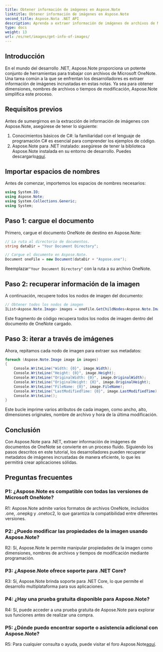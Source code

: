 ```yaml
---
title: Obtener información de imágenes en Aspose.Note
linktitle: Obtener información de imágenes en Aspose.Note
second_title: Aspose.Nota .NET API
description: Aprenda a extraer información de imágenes de archivos de Microsoft OneNote usando Aspose.Note para .NET. Siga nuestra guía paso a paso para un desarrollo eficiente.
type: docs
weight: 13
url: /es/net/images/get-info-of-images/
---
```

## Introducción

En el mundo del desarrollo .NET, Aspose.Note proporciona un potente conjunto de herramientas para trabajar con archivos de Microsoft OneNote. Una tarea común a la que se enfrentan los desarrolladores es extraer información de imágenes incrustadas en estas notas. Ya sea para obtener dimensiones, nombres de archivos o tiempos de modificación, Aspose.Note simplifica este proceso.

## Requisitos previos

Antes de sumergirnos en la extracción de información de imágenes con Aspose.Note, asegúrese de tener lo siguiente:

1. Conocimientos básicos de C#: la familiaridad con el lenguaje de programación C# es esencial para comprender los ejemplos de código.
2.  Aspose.Note para .NET instalado: asegúrese de tener la biblioteca Aspose.Note instalada en su entorno de desarrollo. Puedes descargarlo[aquí](https://releases.aspose.com/note/net/).

## Importar espacios de nombres

Antes de comenzar, importemos los espacios de nombres necesarios:

```csharp
using System.IO;
using Aspose.Note;
using System.Collections.Generic;
using System;
```

## Paso 1: cargue el documento

Primero, cargue el documento OneNote de destino en Aspose.Note:

```csharp
// La ruta al directorio de documentos.
string dataDir = "Your Document Directory";

// Cargue el documento en Aspose.Note.
Document oneFile = new Document(dataDir + "Aspose.one");
```

 Reemplazar`"Your Document Directory"` con la ruta a su archivo OneNote.

## Paso 2: recuperar información de la imagen

A continuación, recupere todos los nodos de imagen del documento:

```csharp
// Obtener todos los nodos de imagen
IList<Aspose.Note.Image> images = oneFile.GetChildNodes<Aspose.Note.Image>();
```

Este fragmento de código recupera todos los nodos de imagen dentro del documento de OneNote cargado.

## Paso 3: iterar a través de imágenes

Ahora, repitamos cada nodo de imagen para extraer sus metadatos:

```csharp
foreach (Aspose.Note.Image image in images)
{
    Console.WriteLine("Width: {0}", image.Width);
    Console.WriteLine("Height: {0}", image.Height);
    Console.WriteLine("OriginalWidth: {0}", image.OriginalWidth);
    Console.WriteLine("OriginalHeight: {0}", image.OriginalHeight);
    Console.WriteLine("FileName: {0}", image.FileName);
    Console.WriteLine("LastModifiedTime: {0}", image.LastModifiedTime);
    Console.WriteLine();
}
```

Este bucle imprime varios atributos de cada imagen, como ancho, alto, dimensiones originales, nombre de archivo y hora de la última modificación.

## Conclusión

Con Aspose.Note para .NET, extraer información de imágenes de documentos de OneNote se convierte en un proceso fluido. Siguiendo los pasos descritos en este tutorial, los desarrolladores pueden recuperar metadatos de imágenes incrustadas de manera eficiente, lo que les permitirá crear aplicaciones sólidas.

## Preguntas frecuentes

### P1: ¿Aspose.Note es compatible con todas las versiones de Microsoft OneNote?

R1: Aspose.Note admite varios formatos de archivos OneNote, incluidos .one, .onepkg y .onetoc2, lo que garantiza la compatibilidad entre diferentes versiones.

### P2: ¿Puedo modificar las propiedades de la imagen usando Aspose.Note?

R2: Sí, Aspose.Note le permite manipular propiedades de la imagen como dimensiones, nombres de archivos y tiempos de modificación mediante programación.

### P3: ¿Aspose.Note ofrece soporte para .NET Core?

R3: Sí, Aspose.Note brinda soporte para .NET Core, lo que permite el desarrollo multiplataforma para sus aplicaciones.

### P4: ¿Hay una prueba gratuita disponible para Aspose.Note?

R4: Sí, puede acceder a una prueba gratuita de Aspose.Note para explorar sus funciones antes de realizar una compra.

### P5: ¿Dónde puedo encontrar soporte o asistencia adicional con Aspose.Note?

R5: Para cualquier consulta o ayuda, puede visitar el foro Aspose.Note[aquí](https://forum.aspose.com/c/note/28).